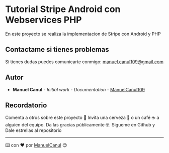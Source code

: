 # Tutorial Stripe Android con Webservices PHP

En este proyecto se realiza la implementacion de Stripe con Android y PHP

## Contactame si tienes problemas

Si tienes dudas puedes comunicarte conmigo: manuel.canul109@gmail.com

## Autor

* **Manuel Canul** - *Initial work* -  *Documentation*  - [ManuelCanul109](https://github.com/ManuelCanul109)

## Recordatorio

Comenta a otros sobre este proyecto 📢
Invita una cerveza 🍺 o un café ☕ a alguien del equipo.
Da las gracias públicamente 🤓.
Sigueme en Github y Dale estrellas al repositorio

---
⌨️ con ❤️ por [ManuelCanul](https://github.com/ManuelCanul109) 😊
